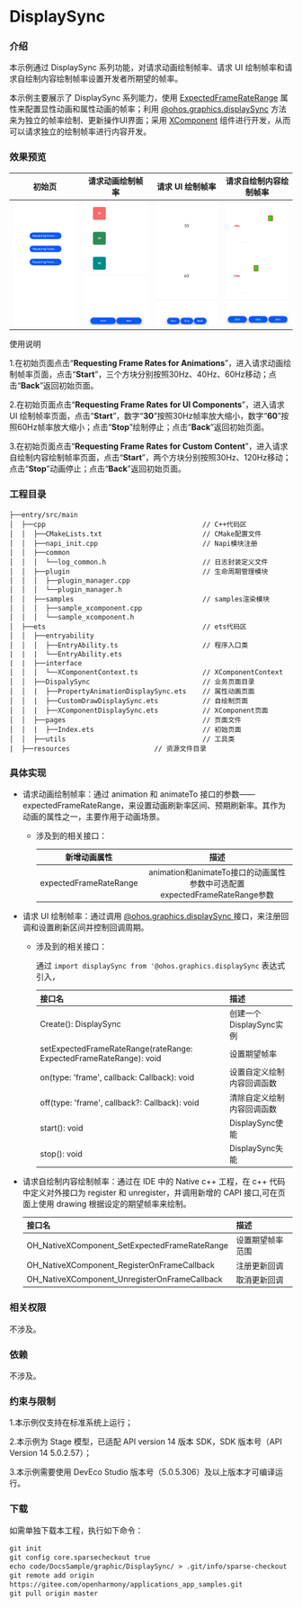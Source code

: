 # DisplaySync

### 介绍

本示例通过 DisplaySync 系列功能，对请求动画绘制帧率、请求 UI 绘制帧率和请求自绘制内容绘制帧率设置开发者所期望的帧率。

本示例主要展示了 DisplaySync 系列能力，使用 [ExpectedFrameRateRange](https://docs.openharmony.cn/pages/v5.0/zh-cn/application-dev/reference/apis-arkui/arkui-ts/ts-explicit-animation.md#expectedframeraterange11) 属性来配置显性动画和属性动画的帧率；利用 [@ohos.graphics.displaySync](https://docs.openharmony.cn/pages/v5.0/zh-cn/application-dev/reference/apis-arkgraphics2d/js-apis-graphics-displaySync.md) 方法来为独立的帧率绘制、更新操作UI界面；采用 [XComponent](https://docs.openharmony.cn/pages/v5.0/zh-cn/application-dev/ui/napi-xcomponent-guidelines.md) 组件进行开发，从而可以请求独立的绘制帧率进行内容开发。

### 效果预览

|                           初始页                            |                           请求动画绘制帧率                           |                      请求 UI 绘制帧率                      |                          请求自绘制内容绘制帧率                          |
|:--------------------------------------------------------:|:------------------------------------------------------------:|:----------------------------------------------------:|:-------------------------------------------------------------:|
| <img src="./screenshots/device/index.png" width="360" /> | <img src="./screenshots/device/animation.png" width="360" /> | <img src="./screenshots/device/UI.png" width="360"/> | <img src="./screenshots/device/XComponent.png" width="360"/> |

使用说明

1.在初始页面点击“**Requesting Frame Rates for Animations**”，进入请求动画绘制帧率页面，点击“**Start**”，三个方块分别按照30Hz、40Hz、60Hz移动；点击“**Back**”返回初始页面。

2.在初始页面点击“**Requesting Frame Rates for UI Components**”，进入请求 UI 绘制帧率页面，点击“**Start**”，数字“**30**”按照30Hz帧率放大缩小，数字“**60**”按照60Hz帧率放大缩小；点击“**Stop**”绘制停止；点击“**Back**”返回初始页面。

3.在初始页面点击“**Requesting Frame Rates for Custom Content**”，进入请求自绘制内容绘制帧率页面，点击“**Start**”，两个方块分别按照30Hz、120Hz移动；点击“**Stop**”动画停止；点击“**Back**”返回初始页面。

### 工程目录	

```
├──entry/src/main
│  ├──cpp                                       // C++代码区
│  │  ├──CMakeLists.txt                         // CMake配置文件
│  │  ├──napi_init.cpp                          // Napi模块注册
│  │  ├──common
│  │  │  └──log_common.h                        // 日志封装定义文件
│  │  ├──plugin                                 // 生命周期管理模块
│  │  │  ├──plugin_manager.cpp
│  │  │  └──plugin_manager.h
│  │  ├──samples                                // samples渲染模块
│  │  │  ├──sample_xcomponent.cpp
│  │  │  └──sample_xcomponent.h
│  ├──ets                                       // ets代码区
│  │  ├──entryability
│  │  │  ├──EntryAbility.ts                     // 程序入口类
|  |  |  └──EntryAbility.ets
|  |  ├──interface
│  │  │  └──XComponentContext.ts                // XComponentContext
│  │  ├──DispalySync                            // 业务页面目录
│  │  |  ├──PropertyAnimationDisplaySync.ets    // 属性动画页面
│  │  |  ├──CustomDrawDisplaySync.ets           // 自绘制页面
│  │  |  ├──XComponentDisplaySync.ets           // XComponent页面
│  │  ├──pages                                  // 页面文件
│  │  |  ├──Index.ets                           // 初始页面
│  │  ├──utils                                  // 工具类
|  ├──resources         			// 资源文件目录
```

### 具体实现

* 请求动画绘制帧率：通过 animation 和 animateTo 接口的参数——expectedFrameRateRange，来设置动画刷新率区间、预期刷新率。其作为动画的属性之一，主要作用于动画场景。

    * 涉及到的相关接口：

      |      新增动画属性      |                             描述                             |
      | :--------------------: | :----------------------------------------------------------: |
      | expectedFrameRateRange | animation和animateTo接口的动画属性参数中可选配置expectedFrameRateRange参数 |
* 请求 UI 绘制帧率：通过调用 [@ohos.graphics.displaySync ](https://docs.openharmony.cn/pages/v4.1/zh-cn/application-dev/reference/apis-arkgraphics2d/js-apis-graphics-displaySync.md)接口，来注册回调和设置刷新区间并控制回调周期。

    * 涉及到的相关接口：

      通过 `import displaySync from '@ohos.graphics.displaySync` 表达式引入，

      | 接口名                                                       | 描述                       |
      | ------------------------------------------------------------ | -------------------------- |
      | Create(): DisplaySync                                        | 创建一个DisplaySync实例    |
      | setExpectedFrameRateRange(rateRange: ExpectedFrameRateRange): void | 设置期望帧率               |
      | on(type: 'frame', callback: Callback<IntervalInfo>): void    | 设置自定义绘制内容回调函数 |
      | off(type: 'frame', callback?: Callback<IntervalInfo>): void  | 清除自定义绘制内容回调函数 |
      | start(): void                                                | DisplaySync使能            |
      | stop(): void                                                 | DisplaySync失能            |

* 请求自绘制内容绘制帧率：通过在 IDE 中的 Native c++ 工程，在 c++ 代码中定义对外接口为 register 和 unregister，并调用新增的 CAPI 接口,可在页面上使用 drawing 根据设定的期望帧率来绘制。

    | 接口名                                        | 描述             |
    | --------------------------------------------- | ---------------- |
    | OH_NativeXComponent_SetExpectedFrameRateRange | 设置期望帧率范围 |
    | OH_NativeXComponent_RegisterOnFrameCallback   | 注册更新回调     |
    | OH_NativeXComponent_UnregisterOnFrameCallback | 取消更新回调     |

### 相关权限

不涉及。

### 依赖

不涉及。

### 约束与限制

1.本示例仅支持在标准系统上运行；

2.本示例为 Stage 模型，已适配 API version 14 版本 SDK，SDK 版本号（API Version 14 5.0.2.57）；

3.本示例需要使用 DevEco Studio 版本号（5.0.5.306）及以上版本才可编译运行。

### 下载

如需单独下载本工程，执行如下命令：

```
git init
git config core.sparsecheckout true
echo code/DocsSample/graphic/DisplaySync/ > .git/info/sparse-checkout
git remote add origin https://gitee.com/openharmony/applications_app_samples.git
git pull origin master
```